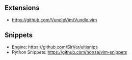 
Extensions
----------
* https://github.com/VundleVim/Vundle.vim

Snippets
--------
* Engine: https://github.com/SirVer/ultisnips
* Python Snippets: https://github.com/honza/vim-snippets

